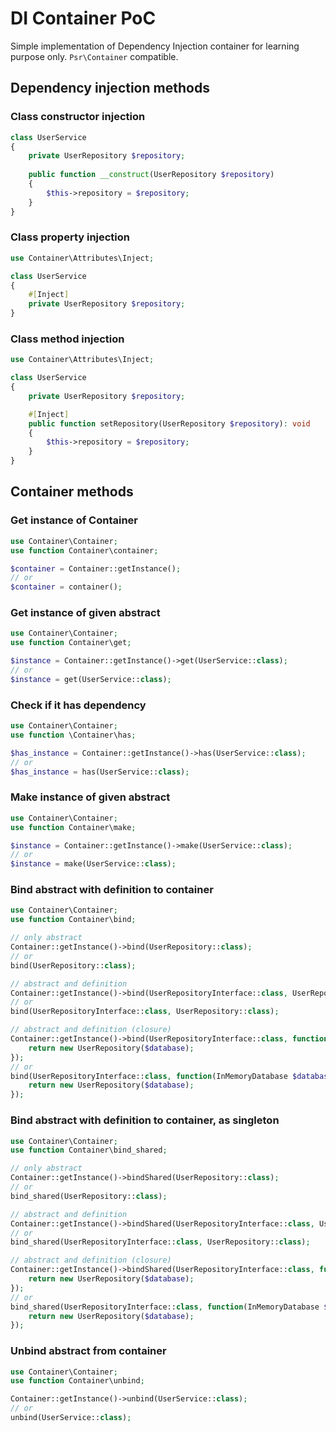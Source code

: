 # DI Container PoC

Simple implementation of Dependency Injection container for learning purpose only. `Psr\Container` compatible.

## Dependency injection methods

### Class constructor injection

```php
class UserService 
{
    private UserRepository $repository;
    
    public function __construct(UserRepository $repository) 
    {
        $this->repository = $repository;
    }
}
```

### Class property injection

```php
use Container\Attributes\Inject;

class UserService 
{
    #[Inject]
    private UserRepository $repository;
}
```

### Class method injection

```php
use Container\Attributes\Inject;

class UserService 
{
    private UserRepository $repository;

    #[Inject]
    public function setRepository(UserRepository $repository): void 
    {
        $this->repository = $repository;
    }
}
```

## Container methods

### Get instance of Container

```php
use Container\Container;
use function Container\container;

$container = Container::getInstance();
// or
$container = container();
```

### Get instance of given abstract

```php
use Container\Container;
use function Container\get;

$instance = Container::getInstance()->get(UserService::class);
// or
$instance = get(UserService::class);
```

### Check if it has dependency

```php
use Container\Container;
use function \Container\has;

$has_instance = Container::getInstance()->has(UserService::class);
// or
$has_instance = has(UserService::class);
```

### Make instance of given abstract

```php
use Container\Container;
use function Container\make;

$instance = Container::getInstance()->make(UserService::class);
// or
$instance = make(UserService::class);
```

### Bind abstract with definition to container

```php
use Container\Container;
use function Container\bind;

// only abstract
Container::getInstance()->bind(UserRepository::class);
// or
bind(UserRepository::class);

// abstract and definition
Container::getInstance()->bind(UserRepositoryInterface::class, UserRepository::class);
// or
bind(UserRepositoryInterface::class, UserRepository::class);

// abstract and definition (closure)
Container::getInstance()->bind(UserRepositoryInterface::class, function(InMemoryDatabase $database) {
    return new UserRepository($database);
});
// or
bind(UserRepositoryInterface::class, function(InMemoryDatabase $database) {
    return new UserRepository($database);
});
```

### Bind abstract with definition to container, as singleton

```php
use Container\Container;
use function Container\bind_shared;

// only abstract
Container::getInstance()->bindShared(UserRepository::class);
// or
bind_shared(UserRepository::class);

// abstract and definition
Container::getInstance()->bindShared(UserRepositoryInterface::class, UserRepository::class);
// or
bind_shared(UserRepositoryInterface::class, UserRepository::class);

// abstract and definition (closure)
Container::getInstance()->bindShared(UserRepositoryInterface::class, function(InMemoryDatabase $database) {
    return new UserRepository($database);
});
// or
bind_shared(UserRepositoryInterface::class, function(InMemoryDatabase $database) {
    return new UserRepository($database);
});
```

### Unbind abstract from container

```php
use Container\Container;
use function Container\unbind;

Container::getInstance()->unbind(UserService::class);
// or
unbind(UserService::class);
```
